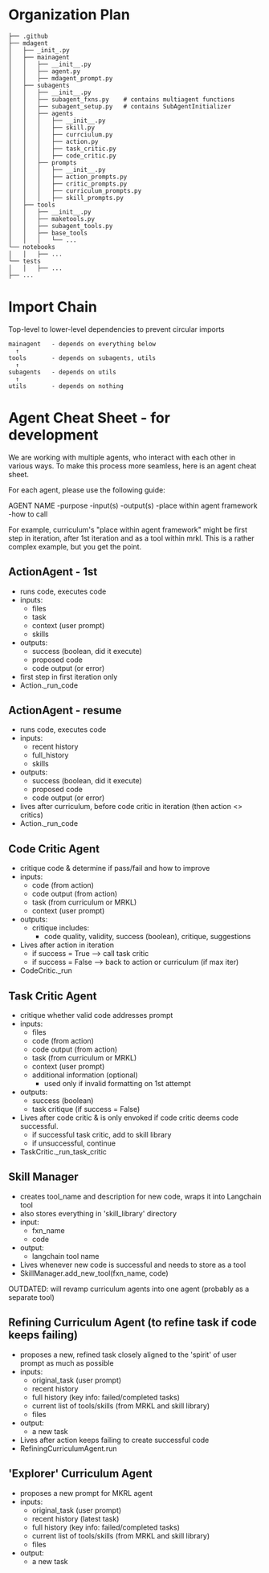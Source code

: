 # Organization Plan
```
├── .github
├── mdagent
│   ├── _init_.py
│   ├── mainagent
│   │   ├── __init__.py
│   │   ├── agent.py
│   │   ├── mdagent_prompt.py
│   ├── subagents
│   │   ├── __init__.py
│   │   ├── subagent_fxns.py    # contains multiagent functions
│   │   ├── subagent_setup.py   # contains SubAgentInitializer
│   │   ├── agents
│   │   │   ├── __init__.py
│   │   │   ├── skill.py
│   │   │   ├── currciulum.py
│   │   │   ├── action.py
│   │   │   ├── task_critic.py
│   │   │   ├── code_critic.py
│   │   ├── prompts
│   │   │   ├── __init__.py
│   │   │   ├── action_prompts.py
│   │   │   ├── critic_prompts.py
│   │   │   ├── curriculum_prompts.py
│   │   │   ├── skill_prompts.py
│   ├── tools
│   │   ├── __init__.py
│   │   ├── maketools.py
│   │   ├── subagent_tools.py
│   │   ├── base_tools
│   │   │   └── ...
└── notebooks
│   │   ├── ...
└── tests
│   │   ├── ...
├── ...
```

# Import Chain
Top-level to lower-level dependencies to prevent circular imports
```
mainagent   - depends on everything below
  ↑
tools       - depends on subagents, utils
  ↑
subagents   - depends on utils
  ↑
utils       - depends on nothing
```

# Agent Cheat Sheet - for development

We are working with multiple agents, who interact with each other in various ways. To make this process more seamless, here is an agent cheat sheet.

For each agent, please use the following guide:

AGENT NAME
-purpose
-input(s)
-output(s)
-place within agent framework
-how to call

For example, curriculum's "place within agent framework" might be first step in iteration, after 1st iteration and as a tool within mrkl. This is a rather complex example, but you get the point.

## ActionAgent - 1st
- runs code, executes code
- inputs:
    - files
    - task
    - context (user prompt)
    - skills
- outputs:
    - success (boolean, did it execute)
    - proposed code
    - code output (or error)
- first step in first iteration only
- Action._run_code

## ActionAgent - resume
- runs code, executes code
- inputs:
    - recent history
    - full_history
    - skills
- outputs:
    - success (boolean, did it execute)
    - proposed code
    - code output (or error)
- lives after curriculum, before code critic in iteration (then action <> critics)
- Action._run_code

## Code Critic Agent
- critique code & determine if pass/fail and how to improve
- inputs:
    - code (from action)
    - code output (from action)
    - task (from curriculum or MRKL)
    - context (user prompt)
- outputs:
    - critique includes:
        - code quality, validity, success (boolean), critique, suggestions
- Lives after action in iteration
    - if success = True --> call task critic
    - if success = False --> back to action or curriculum (if max iter)
- CodeCritic._run

## Task Critic Agent
- critique whether valid code addresses prompt
- inputs:
    - files
    - code (from action)
    - code output (from action)
    - task (from curriculum or MRKL)
    - context (user prompt)
    - additional information (optional)
        - used only if invalid formatting on 1st attempt
- outputs:
    - success (boolean)
    - task critique (if success = False)
- Lives after code critic & is only envoked if code critic deems code successful.
    - if successful task critic, add to skill library
    - if unsuccessful, continue
- TaskCritic._run_task_critic

## Skill Manager
- creates tool_name and description for new code, wraps it into Langchain tool
- also stores everything in 'skill_library' directory
- input:
    - fxn_name
    - code
- output:
    - langchain tool name
- Lives whenever new code is successful and needs to store as a tool
- SkillManager.add_new_tool(fxn_name, code)

OUTDATED: will revamp curriculum agents into one agent (probably as a separate tool)
## Refining Curriculum Agent (to refine task if code keeps failing)
- proposes a new, refined task closely aligned to the 'spirit' of user prompt as much as possible
- inputs:
    - original_task (user prompt)
    - recent history
    - full history (key info: failed/completed tasks)
    - current list of tools/skills (from MRKL and skill library)
    - files
- output:
    - a new task
- Lives after action keeps failing to create successful code
- RefiningCurriculumAgent.run

## 'Explorer' Curriculum Agent
- proposes a new prompt for MKRL agent
- inputs:
    - original_task (user prompt)
    - recent history (latest task)
    - full history (key info: failed/completed tasks)
    - current list of tools/skills (from MRKL and skill library)
    - files
- output:
    - a new task
